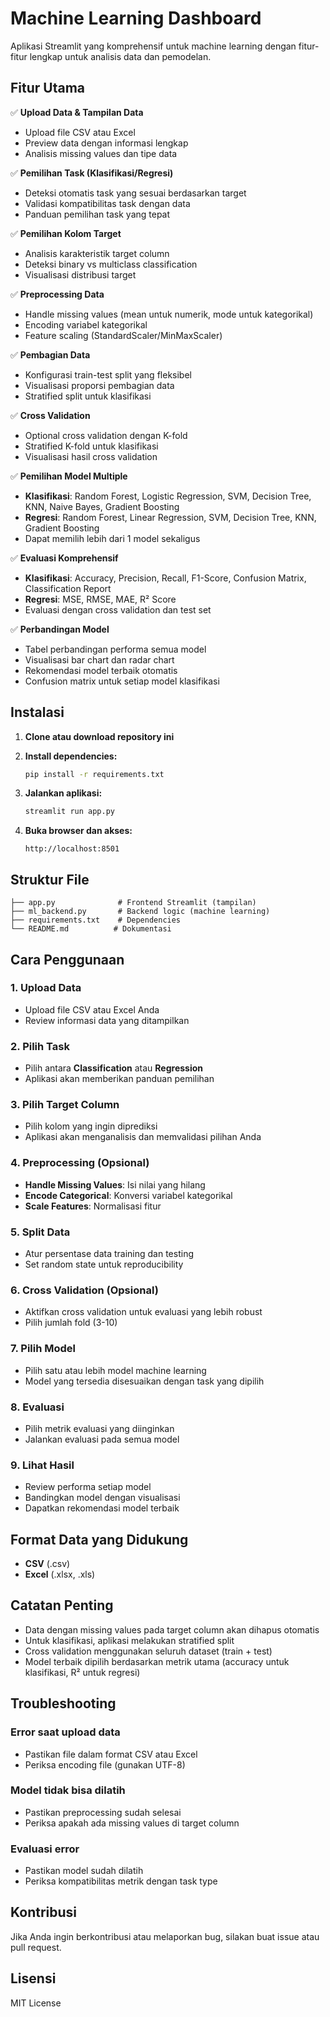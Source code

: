 # Machine Learning Dashboard

Aplikasi Streamlit yang komprehensif untuk machine learning dengan fitur-fitur lengkap untuk analisis data dan pemodelan.

## Fitur Utama

✅ **Upload Data & Tampilan Data**

- Upload file CSV atau Excel
- Preview data dengan informasi lengkap
- Analisis missing values dan tipe data

✅ **Pemilihan Task (Klasifikasi/Regresi)**

- Deteksi otomatis task yang sesuai berdasarkan target
- Validasi kompatibilitas task dengan data
- Panduan pemilihan task yang tepat

✅ **Pemilihan Kolom Target**

- Analisis karakteristik target column
- Deteksi binary vs multiclass classification
- Visualisasi distribusi target

✅ **Preprocessing Data**

- Handle missing values (mean untuk numerik, mode untuk kategorikal)
- Encoding variabel kategorikal
- Feature scaling (StandardScaler/MinMaxScaler)

✅ **Pembagian Data**

- Konfigurasi train-test split yang fleksibel
- Visualisasi proporsi pembagian data
- Stratified split untuk klasifikasi

✅ **Cross Validation**

- Optional cross validation dengan K-fold
- Stratified K-fold untuk klasifikasi
- Visualisasi hasil cross validation

✅ **Pemilihan Model Multiple**

- **Klasifikasi**: Random Forest, Logistic Regression, SVM, Decision Tree, KNN, Naive Bayes, Gradient Boosting
- **Regresi**: Random Forest, Linear Regression, SVM, Decision Tree, KNN, Gradient Boosting
- Dapat memilih lebih dari 1 model sekaligus

✅ **Evaluasi Komprehensif**

- **Klasifikasi**: Accuracy, Precision, Recall, F1-Score, Confusion Matrix, Classification Report
- **Regresi**: MSE, RMSE, MAE, R² Score
- Evaluasi dengan cross validation dan test set

✅ **Perbandingan Model**

- Tabel perbandingan performa semua model
- Visualisasi bar chart dan radar chart
- Rekomendasi model terbaik otomatis
- Confusion matrix untuk setiap model klasifikasi

## Instalasi

1. **Clone atau download repository ini**

2. **Install dependencies:**

   ```bash
   pip install -r requirements.txt
   ```

3. **Jalankan aplikasi:**

   ```bash
   streamlit run app.py
   ```

4. **Buka browser dan akses:**
   ```
   http://localhost:8501
   ```

## Struktur File

```
├── app.py              # Frontend Streamlit (tampilan)
├── ml_backend.py       # Backend logic (machine learning)
├── requirements.txt    # Dependencies
└── README.md          # Dokumentasi
```

## Cara Penggunaan

### 1. Upload Data

- Upload file CSV atau Excel Anda
- Review informasi data yang ditampilkan

### 2. Pilih Task

- Pilih antara **Classification** atau **Regression**
- Aplikasi akan memberikan panduan pemilihan

### 3. Pilih Target Column

- Pilih kolom yang ingin diprediksi
- Aplikasi akan menganalisis dan memvalidasi pilihan Anda

### 4. Preprocessing (Opsional)

- **Handle Missing Values**: Isi nilai yang hilang
- **Encode Categorical**: Konversi variabel kategorikal
- **Scale Features**: Normalisasi fitur

### 5. Split Data

- Atur persentase data training dan testing
- Set random state untuk reproducibility

### 6. Cross Validation (Opsional)

- Aktifkan cross validation untuk evaluasi yang lebih robust
- Pilih jumlah fold (3-10)

### 7. Pilih Model

- Pilih satu atau lebih model machine learning
- Model yang tersedia disesuaikan dengan task yang dipilih

### 8. Evaluasi

- Pilih metrik evaluasi yang diinginkan
- Jalankan evaluasi pada semua model

### 9. Lihat Hasil

- Review performa setiap model
- Bandingkan model dengan visualisasi
- Dapatkan rekomendasi model terbaik

## Format Data yang Didukung

- **CSV** (.csv)
- **Excel** (.xlsx, .xls)

## Catatan Penting

- Data dengan missing values pada target column akan dihapus otomatis
- Untuk klasifikasi, aplikasi melakukan stratified split
- Cross validation menggunakan seluruh dataset (train + test)
- Model terbaik dipilih berdasarkan metrik utama (accuracy untuk klasifikasi, R² untuk regresi)

## Troubleshooting

### Error saat upload data

- Pastikan file dalam format CSV atau Excel
- Periksa encoding file (gunakan UTF-8)

### Model tidak bisa dilatih

- Pastikan preprocessing sudah selesai
- Periksa apakah ada missing values di target column

### Evaluasi error

- Pastikan model sudah dilatih
- Periksa kompatibilitas metrik dengan task type

## Kontribusi

Jika Anda ingin berkontribusi atau melaporkan bug, silakan buat issue atau pull request.

## Lisensi

MIT License
